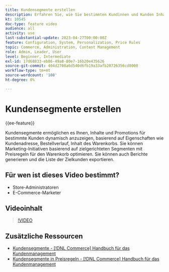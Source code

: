 ```yaml
---
title: Kundensegmente erstellen
description: Erfahren Sie, wie Sie bestimmten Kundinnen und Kunden Inhalte und Promotions basierend auf Eigenschaften wie Kundenadresse, Bestellverlauf und Warenkorbinhalt dynamisch anzeigen können.
kt: 10545
doc-type: feature video
audience: all
activity: use
last-substantial-update: 2023-04-27T00:00:00Z
feature: Configuration, System, Personalization, Price Rules
topic: Commerce, Administration, Content Management
role: Admin, Leader, User
level: Beginner, Intermediate
exl-id: 17d68833-eb86-49a8-80e7-16b20e435626
source-git-commit: 404d2708a6d540d6fb19a33afb20726356cd8000
workflow-type: tm+mt
source-wordcount: '108'
ht-degree: 0%

---
```


# Kundensegmente erstellen

{{ee-feature}}

Kundensegmente ermöglichen es Ihnen, Inhalte und Promotions für bestimmte Kunden dynamisch anzuzeigen, basierend auf Eigenschaften wie Kundenadresse, Bestellverlauf, Inhalt des Warenkorbs. Sie können Marketing-Initiativen basierend auf zielgerichteten Segmenten mit Preisregeln für den Warenkorb optimieren. Sie können auch Berichte generieren und die Liste der Zielkunden exportieren.

## Für wen ist dieses Video bestimmt?

- Store-Administratoren
- E-Commerce-Marketer

## Videoinhalt

>[!VIDEO](https://video.tv.adobe.com/v/343659?quality=12&learn=on)

## Zusätzliche Ressourcen

- [Kundensegmente - [!DNL Commerce] Handbuch für das Kundenmanagement](https://experienceleague.adobe.com/docs/commerce-admin/customers/customers-menu/customer-segments.html?lang=de)
- [Kundensegmente in Preisregeln -  [!DNL Commerce] Handbuch für das Kundenmanagement](https://experienceleague.adobe.com/docs/commerce-admin/customers/segments/customer-segment-price-rule.html?lang=de)
